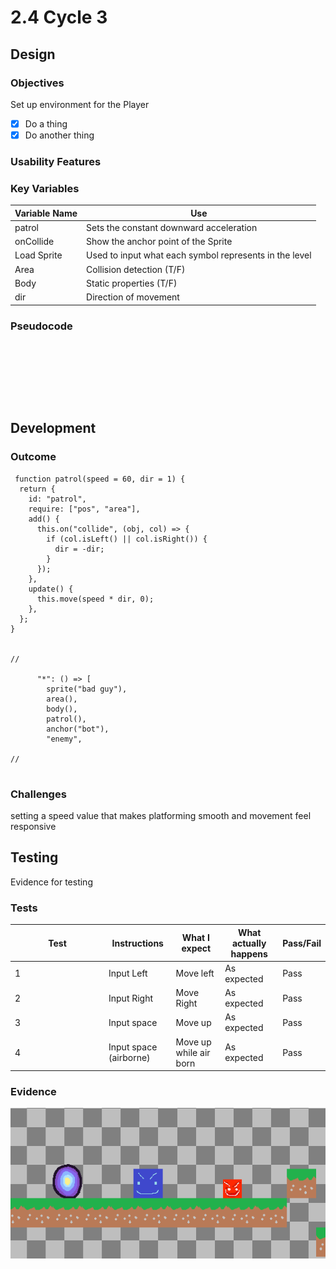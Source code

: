 # 2.4 Cycle 3

## Design

### Objectives

Set up environment for the Player

* [x] Do a thing
* [x] Do another thing

### Usability Features

### Key Variables

| Variable Name | Use                                                    |
| ------------- | ------------------------------------------------------ |
| patrol        | Sets the constant downward acceleration                |
| onCollide     | Show the anchor point of the Sprite                    |
| Load Sprite   | Used to input what each symbol represents in the level |
| Area          | Collision detection (T/F)                              |
| Body          | Static properties (T/F)                                |
| dir           | Direction of movement                                  |

### Pseudocode

```




  
  
```

## Development&#x20;

### Outcome

```
 function patrol(speed = 60, dir = 1) {
  return {
    id: "patrol",
    require: ["pos", "area"],
    add() {
      this.on("collide", (obj, col) => {
        if (col.isLeft() || col.isRight()) {
          dir = -dir;
        }
      });
    },
    update() {
      this.move(speed * dir, 0);
    },
  };
}


//

      "*": () => [
        sprite("bad guy"),
        area(),
        body(),
        patrol(),
        anchor("bot"),
        "enemy",
                
//
        

```

### Challenges

setting a speed value that makes platforming smooth and movement feel responsive

## Testing

Evidence for testing

### Tests

<table data-full-width="true"><thead><tr><th width="136">Test</th><th>Instructions</th><th>What I expect</th><th>What actually happens</th><th>Pass/Fail</th></tr></thead><tbody><tr><td>1</td><td>Input Left</td><td>Move left</td><td>As expected</td><td>Pass</td></tr><tr><td>2</td><td>Input Right</td><td>Move Right </td><td>As expected</td><td>Pass</td></tr><tr><td>3</td><td>Input space</td><td>Move up </td><td>As expected</td><td>Pass</td></tr><tr><td>4</td><td>Input space (airborne)</td><td>Move up while air born </td><td>As expected</td><td>Pass</td></tr></tbody></table>

### Evidence

![](../.gitbook/assets/image.png)


